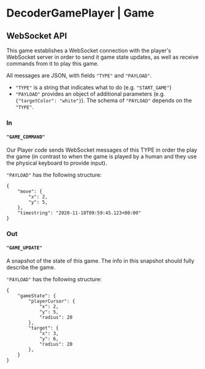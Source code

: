 # DecoderGamePlayer | Game

## WebSocket API

This game establishes a WebSocket connection with the player's WebSocket server in order to send it game state updates, as well as receive commands from it to play this game.

All messages are JSON, with fields `"TYPE"` and `"PAYLOAD"`.

- `"TYPE"` is a string that indicates what to do (e.g. `"START_GAME"`)
- `"PAYLOAD"` provides an object of additional parameters (e.g. `{"targetColor": "white"}`). The schema of `"PAYLOAD"` depends on the `"TYPE"`.

### In

#### `"GAME_COMMAND"`

Our Player code sends WebSocket messages of this TYPE in order the play the game (in contrast to when the game is played by a human and they use the physical keyboard to provide input).

`"PAYLOAD"` has the following structure:

```
{
    "move": {
        "x": 2,
        "y": 5,
    },
    "timestring": "2020-11-18T09:59:45.123+00:00"
}
```

### Out

#### `"GAME_UPDATE"`

A snapshot of the state of this game. The info in this snapshot should fully describe the game.

`"PAYLOAD"` has the following structure:

```
{
    "gameState": {
        "playerCursor": {
            "x": 2,
            "y": 5,
            "radius": 20
        },
        "target": {
            "x": 3,
            "y": 6,
            "radius": 20
        },
    }
}
```
